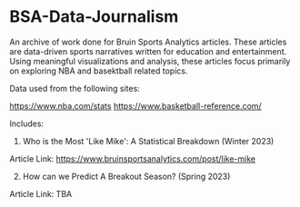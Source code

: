 # BSA-Data-Journalism


An archive of work done for Bruin Sports Analytics articles. These articles are data-driven sports narratives written for education and entertainment. Using meaningful visualizations and analysis, these articles focus primarily on exploring NBA and basektball related topics. 


Data used from the following sites:


https://www.nba.com/stats
https://www.basketball-reference.com/


Includes:


1. Who is the Most 'Like Mike': A Statistical Breakdown (Winter 2023)


Article Link: https://www.bruinsportsanalytics.com/post/like-mike


2. How can we Predict A Breakout Season? (Spring 2023)


Article Link: TBA
